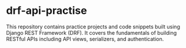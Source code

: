 # drf-api-practise
This repository contains practice projects and code snippets built using Django REST Framework (DRF). It covers the fundamentals of building RESTful APIs including API views, serializers, and authentication.
